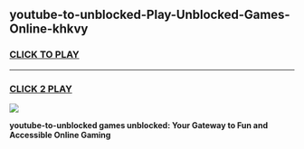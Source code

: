 
## youtube-to-unblocked-Play-Unblocked-Games-Online-khkvy
<h3>
<a href="https://premium76.site?title=youtube-to-unblocked&ref=25A">CLICK TO PLAY</a></h3>
<hr>

<h3>
<a href="https://premium76.site?title=youtube-to-unblocked&ref=25A">CLICK 2 PLAY</a>
  
</h3>

<a href="https://premium76.site?title=youtube-to-unblocked&ref=25A"><img src="https://clearcache.store/games.png"></a>


**youtube-to-unblocked games unblocked: Your Gateway to Fun and Accessible Online Gaming**
